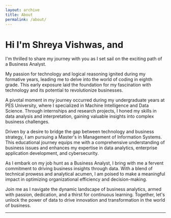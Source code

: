 ```yaml
---
layout: archive
title: About
permalink: /about/
---
```

# Hi I'm Shreya Vishwas, and 
I'm thrilled to share my journey with you as I set sail on the exciting path of a Business Analyst.

My passion for technology and logical reasoning ignited during my formative years, leading me to delve into the world of coding in eighth grade. This early exposure laid the foundation for my fascination with technology and its potential to revolutionize businesses.

A pivotal moment in my journey occurred during my undergraduate years at PES University, where I specialized in Machine Intelligence and Data Science. Through internships and research projects, I honed my skills in data analysis and interpretation, gaining valuable insights into complex business challenges.

Driven by a desire to bridge the gap between technology and business strategy, I am pursuing a Master's in Management of Information Systems. This educational journey equips me with a comprehensive understanding of business issues and enhances my expertise in data analytics, enterprise application development, and cybersecurity.

As I embark on my job hunt as a Business Analyst, I bring with me a fervent commitment to driving business insights through data. With a blend of technical prowess and analytical acumen, I am poised to make a meaningful impact in optimizing organizational efficiency and decision-making.

Join me as I navigate the dynamic landscape of business analytics, armed with passion, dedication, and a thirst for continuous learning. Together, let's unlock the power of data to drive innovation and transformation in the world of business.

---


